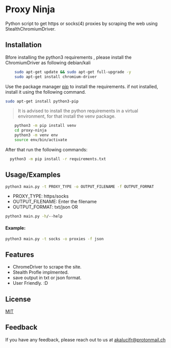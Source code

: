 
# Proxy Ninja
Python script to get https or socks(4) proxies by scraping the web using StealthChromiumDriver.
## Installation
Bfore installing the python3 requirements , please install the ChromiumDriver as following debian/kali
```bash
    sudo apt-get update && sudo apt-get full-upgrade -y
    sudo apt-get install chromium-driver
```
Use the package manager [pip](https://pip.pypa.io/en/stable/) to install the requirements.
if not installed, install it using the following command.
```bash
sudo apt-get install python3-pip
```

> It is advised to install the python requirements in a virtual environment, for that install the venv package.

```bash
    python3 -m pip install venv
    cd proxy-ninja
    python3 -m venv env
    source env/bin/activate
```
After that run the following commands:
```bash
  python3 -m pip install -r requirements.txt
```
    
## Usage/Examples

```bash
python3 main.py -t PROXY_TYPE -o OUTPUT_FILENAME -f OUTPUT_FORMAT
```
- PROXY_TYPE: https/socks
- OUTPUT_FILENAME: Enter the filename
- OUTPUT_FORMAT: txt/json
OR
```bash
python3 main.py -h/--help
``` 
#### Example:
```bash
python3 main.py -t socks -o proxies -f json
```
## Features

- ChromeDriver to scrape the site.
- Stealth Profle implmented.
- save output in txt or json format.
- User Friendly. :D


## License

[MIT](https://choosealicense.com/licenses/mit/)


## Feedback

If you have any feedback, please reach out to us at akalucifr@protonmail.ch

